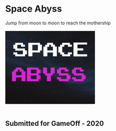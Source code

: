 # Space Abyss
Jump from moon to moon to reach the mothership <br/><br/>
![](https://github.com/k-guy-dev/space-abyss/blob/master/icon/icon.PNG)<br/><br/>

## Submitted for GameOff - 2020
